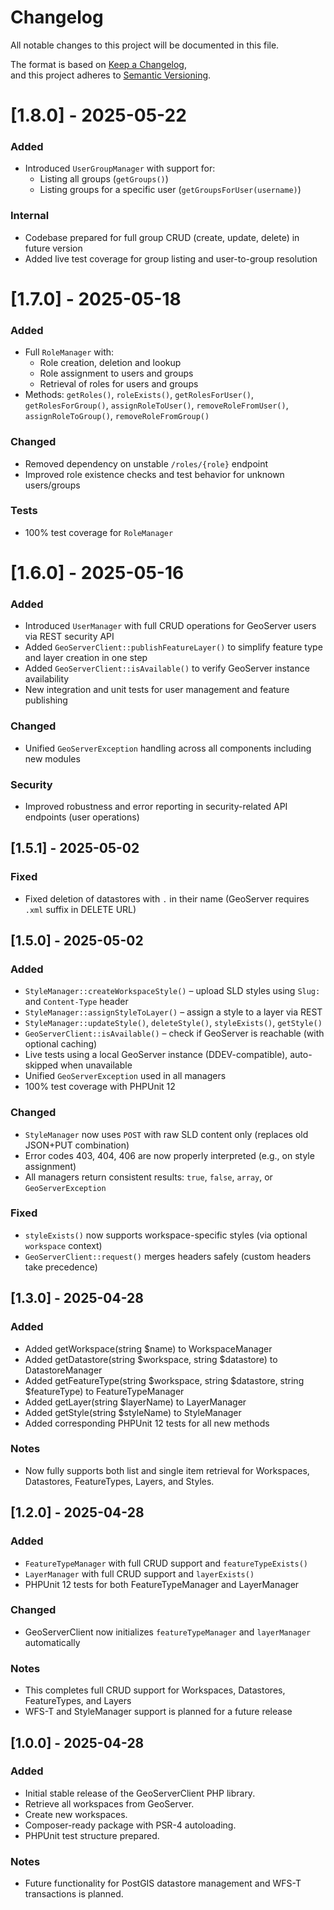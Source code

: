 # Changelog

All notable changes to this project will be documented in this file.

The format is based on [Keep a Changelog](https://keepachangelog.com/en/1.0.0/),  
and this project adheres to [Semantic Versioning](https://semver.org/spec/v2.0.0.html).

# [1.8.0] - 2025-05-22

### Added
- Introduced `UserGroupManager` with support for:
  - Listing all groups (`getGroups()`)
  - Listing groups for a specific user (`getGroupsForUser(username)`)

### Internal
- Codebase prepared for full group CRUD (create, update, delete) in future version
- Added live test coverage for group listing and user-to-group resolution

# [1.7.0] - 2025-05-18

### Added
- Full `RoleManager` with:
    - Role creation, deletion and lookup
    - Role assignment to users and groups
    - Retrieval of roles for users and groups
- Methods: `getRoles()`, `roleExists()`, `getRolesForUser()`, `getRolesForGroup()`,
  `assignRoleToUser()`, `removeRoleFromUser()`, `assignRoleToGroup()`, `removeRoleFromGroup()`

### Changed
- Removed dependency on unstable `/roles/{role}` endpoint
- Improved role existence checks and test behavior for unknown users/groups

### Tests
- 100% test coverage for `RoleManager`

# [1.6.0] - 2025-05-16

### Added
- Introduced `UserManager` with full CRUD operations for GeoServer users via REST security API
- Added `GeoServerClient::publishFeatureLayer()` to simplify feature type and layer creation in one step
- Added `GeoServerClient::isAvailable()` to verify GeoServer instance availability
- New integration and unit tests for user management and feature publishing

### Changed
- Unified `GeoServerException` handling across all components including new modules

### Security
- Improved robustness and error reporting in security-related API endpoints (user operations)

## [1.5.1] - 2025-05-02

### Fixed
- Fixed deletion of datastores with `.` in their name (GeoServer requires `.xml` suffix in DELETE URL)

## [1.5.0] - 2025-05-02

### Added
- `StyleManager::createWorkspaceStyle()` – upload SLD styles using `Slug:` and `Content-Type` header
- `StyleManager::assignStyleToLayer()` – assign a style to a layer via REST
- `StyleManager::updateStyle()`, `deleteStyle()`, `styleExists()`, `getStyle()`
- `GeoServerClient::isAvailable()` – check if GeoServer is reachable (with optional caching)
- Live tests using a local GeoServer instance (DDEV-compatible), auto-skipped when unavailable
- Unified `GeoServerException` used in all managers
- 100% test coverage with PHPUnit 12

### Changed
- `StyleManager` now uses `POST` with raw SLD content only (replaces old JSON+PUT combination)
- Error codes 403, 404, 406 are now properly interpreted (e.g., on style assignment)
- All managers return consistent results: `true`, `false`, `array`, or `GeoServerException`

### Fixed
- `styleExists()` now supports workspace-specific styles (via optional `workspace` context)
- `GeoServerClient::request()` merges headers safely (custom headers take precedence)

## [1.3.0] - 2025-04-28
### Added
- Added getWorkspace(string $name) to WorkspaceManager
- Added getDatastore(string $workspace, string $datastore) to DatastoreManager
- Added getFeatureType(string $workspace, string $datastore, string $featureType) to FeatureTypeManager
- Added getLayer(string $layerName) to LayerManager
- Added getStyle(string $styleName) to StyleManager
- Added corresponding PHPUnit 12 tests for all new methods

### Notes
- Now fully supports both list and single item retrieval for Workspaces, Datastores, FeatureTypes, Layers, and Styles.

## [1.2.0] - 2025-04-28
### Added
- `FeatureTypeManager` with full CRUD support and `featureTypeExists()`
- `LayerManager` with full CRUD support and `layerExists()`
- PHPUnit 12 tests for both FeatureTypeManager and LayerManager

### Changed
- GeoServerClient now initializes `featureTypeManager` and `layerManager` automatically

### Notes
- This completes full CRUD support for Workspaces, Datastores, FeatureTypes, and Layers
- WFS-T and StyleManager support is planned for a future release

## [1.0.0] - 2025-04-28
### Added
- Initial stable release of the GeoServerClient PHP library.
- Retrieve all workspaces from GeoServer.
- Create new workspaces.
- Composer-ready package with PSR-4 autoloading.
- PHPUnit test structure prepared.

### Notes
- Future functionality for PostGIS datastore management and WFS-T transactions is planned.
